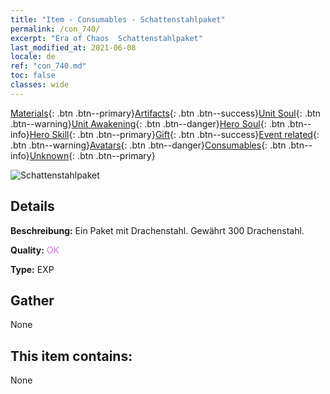 ```yaml
---
title: "Item - Consumables - Schattenstahlpaket"
permalink: /con_740/
excerpt: "Era of Chaos  Schattenstahlpaket"
last_modified_at: 2021-06-08
locale: de
ref: "con_740.md"
toc: false
classes: wide
---
```

 [Materials](/ItemsDE/){: .btn .btn--primary}[Artifacts](/ItemsDE/Artifacts/){: .btn .btn--success}[Unit Soul](/ItemsDE/UnitSoul/){: .btn .btn--warning}[Unit Awakening](/ItemsDE/UnitAwakening/){: .btn .btn--danger}[Hero Soul](/ItemsDE/HeroSoul/){: .btn .btn--info}[Hero Skill](/ItemsDE/HeroSkill/){: .btn .btn--primary}[Gift](/ItemsDE/Gift/){: .btn .btn--success}[Event related](/ItemsDE/Events/){: .btn .btn--warning}[Avatars](/ItemsDE/Avatars/){: .btn .btn--danger}[Consumables](/ItemsDE/Consumables/){: .btn .btn--info}[Unknown](/ItemsDE/Unknown/){: .btn .btn--primary}

 ![Schattenstahlpaket](/images/t/i_30281.png)

## Details
 **Beschreibung:** Ein Paket mit Drachenstahl. Gewährt 300 Drachenstahl.

 **Quality:** <span style="color: #DA70D6">OK</span>

 **Type:** EXP

## Gather

  None

## This item contains:

  None

